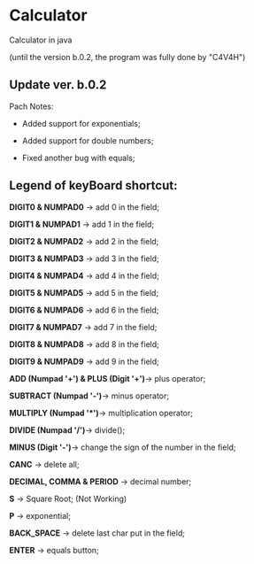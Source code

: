 # Calculator
Calculator in java

(until the version b.0.2, the program was fully done by "C4V4H")

## Update ver. b.0.2
Pach Notes:


* Added support for exponentials;

* Added support for double numbers;

* Fixed another bug with equals;



## Legend of keyBoard shortcut:

**DIGIT0 & NUMPAD0** -> add 0 in the field;

**DIGIT1 & NUMPAD1** -> add 1 in the field;

**DIGIT2 & NUMPAD2** -> add 2 in the field;

**DIGIT3 & NUMPAD3** -> add 3 in the field;

**DIGIT4 & NUMPAD4** -> add 4 in the field;

**DIGIT5 & NUMPAD5** -> add 5 in the field;

**DIGIT6 & NUMPAD6** -> add 6 in the field;

**DIGIT7 & NUMPAD7** -> add 7 in the field;

**DIGIT8 & NUMPAD8** -> add 8 in the field;

**DIGIT9 & NUMPAD9** -> add 9 in the field;

**ADD (Numpad '+') & PLUS (Digit '+')**-> plus operator;

**SUBTRACT (Numpad '-')**-> minus operator;

**MULTIPLY (Numpad '*')**-> multiplication operator;

**DIVIDE (Numpad '/')**-> divide();

**MINUS (Digit '-')**-> change the sign of the number in the field;

**CANC** -> delete all;

**DECIMAL, COMMA & PERIOD** -> decimal number;

**S** -> Square Root; (Not Working)

**P** -> exponential;

**BACK_SPACE** -> delete last char put in the field;

**ENTER** -> equals button;
